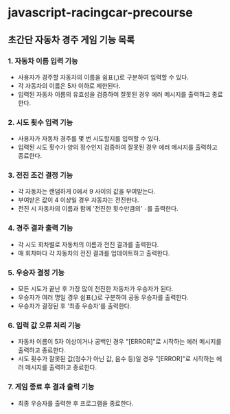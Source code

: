 # javascript-racingcar-precourse

## 초간단 자동차 경주 게임 기능 목록

### 1. 자동차 이름 입력 기능
- 사용자가 경주할 자동차의 이름을 쉼표(,)로 구분하여 입력할 수 있다.
- 각 자동차의 이름은 5자 이하로 제한된다.
- 입력된 자동차 이름의 유효성을 검증하여 잘못된 경우 에러 메시지를 출력하고 종료한다.

### 2. 시도 횟수 입력 기능
- 사용자가 자동차 경주를 몇 번 시도할지를 입력할 수 있다.
- 입력된 시도 횟수가 양의 정수인지 검증하여 잘못된 경우 에러 메시지를 출력하고 종료한다.

### 3. 전진 조건 결정 기능
- 각 자동차는 랜덤하게 0에서 9 사이의 값을 부여받는다.
- 부여받은 값이 4 이상일 경우 자동차는 전진한다.
- 전진 시 자동차의 이름과 함께 '전진한 횟수만큼의' `-`를 출력한다.

### 4. 경주 결과 출력 기능
- 각 시도 회차별로 자동차의 이름과 전진 결과를 출력한다.
- 매 회차마다 각 자동차의 전진 결과를 업데이트하고 출력한다.

### 5. 우승자 결정 기능
- 모든 시도가 끝난 후 가장 많이 전진한 자동차가 우승자가 된다.
- 우승자가 여러 명일 경우 쉼표(,)로 구분하여 공동 우승자를 출력한다.
- 우승자가 결정된 후 '최종 우승자'를 출력한다.

### 6. 입력 값 오류 처리 기능
- 자동차 이름이 5자 이상이거나 공백인 경우 "[ERROR]"로 시작하는 에러 메시지를 출력하고 종료한다.
- 시도 횟수가 잘못된 값(정수가 아닌 값, 음수 등)일 경우 "[ERROR]"로 시작하는 에러 메시지를 출력하고 종료한다.

### 7. 게임 종료 후 결과 출력 기능
- 최종 우승자를 출력한 후 프로그램을 종료한다.
